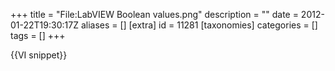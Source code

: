 +++
title = "File:LabVIEW Boolean values.png"
description = ""
date = 2012-01-22T19:30:17Z
aliases = []
[extra]
id = 11281
[taxonomies]
categories = []
tags = []
+++

{{VI snippet}}
